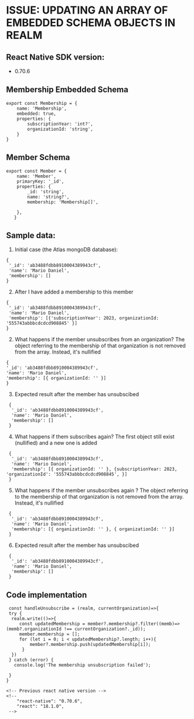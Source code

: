 # ISSUE: UPDATING AN ARRAY OF EMBEDDED SCHEMA OBJECTS IN REALM 

## React Native SDK version: 
- 0.70.6

## Membership Embedded Schema
```
export const Membership = {
    name: 'Membership',
    embedded: true,
    properties: {
        subscriptionYear: 'int?',
        organizationId: 'string',
    }
}

```

## Member Schema
```
export const Member = {
    name: 'Member',
    primaryKey: '_id',
    properties: {
        _id: 'string',
        name: 'string?',
        membership: 'Membership[]',
   
    },
   }

```

## Sample data:
 1. Initial case (the Atlas mongoDB database):
 ```
 {
  '_id': 'ab3488fdbb8910004389943cf',
  'name': 'Mario Daniel',
  'membership': []
 }
 ```

 2. After I have added a membership to this member
 ```
 {
  '_id': 'ab3488fdbb8910004389943cf',
  'name': 'Mario Daniel',
  'membership': [{'subscriptionYear': 2023, organizationId: '555743abbbcdcdcd908845' }]
 }
```

2. What happens if the member unsubscribes from an organization?
 The object referring to the membership of that organization is not removed from the array.
 Instead, it's nullified
  ```
 {
  '_id': 'ab3488fdbb8910004389943cf',
  'name': 'Mario Daniel',
  'membership': [{ organizationId: '' }]
 }

```

3. Expected result after the member has unsubscibed
```
 {
  '_id': 'ab3488fdbb8910004389943cf',
  'name': 'Mario Daniel',
  'membership': []
 }
```

4. What happens if them subscribes again? The first object still exist (nullified) and a new one is added

```
 {
  '_id': 'ab3488fdbb8910004389943cf',
  'name': 'Mario Daniel',
  'membership': [{ organizationId: '' }, {subscriptionYear: 2023, 'organizationId': '555743abbbcdcdcd908845', }]
 }

```

5. What happens if the member unsubscribes again ?
 The object referring to the membership of that organization is not removed from the array.
 Instead, it's nullified
```
 {
  '_id': 'ab3488fdbb8910004389943cf',
  'name': 'Mario Daniel',
  'membership': [{ organizationId: '' }, { organizationId: '' }]
 }

```

6. Expected result after the member has unsubscibed
```
 {
  '_id': 'ab3488fdbb8910004389943cf',
  'name': 'Mario Daniel',
  'membership': []
 }
```

## Code implementation

 ```
  const handleUnsubscribe = (realm, currentOrganization)=>{
  try {
   realm.write(()=>{
      const updatedMembership = member?.membership?.filter((memb)=>(memb?.organizationId !== currentOrganization?._id));
      member.membership = [];
      for (let i = 0; i < updatedMembership?.length; i++){
          member?.membership.push(updatedMembership[i]);
       }    
   })
  } catch (error) {
    console.log('The membership unsubscription failed');
   
  }
 }

 ```


    <!-- Previous react native version -->
    <!-- 
        "react-native": "0.70.6",
        "react": "18.1.0",
     -->